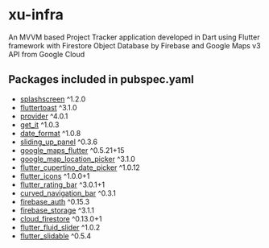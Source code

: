 # xu-infra

An MVVM based Project Tracker application developed in Dart using Flutter framework with Firestore Object Database by Firebase and Google Maps v3 API from Google Cloud

## Packages included in pubspec.yaml

- [splashscreen](https://pub.dev/packages/splashscreen) ^1.2.0
- [fluttertoast](https://pub.dev/packages/fluttertoast) ^3.1.0
- [provider](https://pub.dev/packages/provider) ^4.0.1
- [get_it](https://pub.dev/packages/get_it) ^1.0.3
- [date_format](https://pub.dev/packages/date_format) ^1.0.8
- [sliding_up_panel](https://pub.dev/packages/sliding_up_panel) ^0.3.6
- [google_maps_flutter](https://pub.dev/packages/google_maps_flutter) ^0.5.21+15
- [google_map_location_picker](https://pub.dev/packages/google_map_location_picker) ^3.1.0
- [flutter_cupertino_date_picker](https://pub.dev/packages/flutter_cupertino_date_picker) ^1.0.12
- [flutter_icons](https://pub.dev/packages/flutter_icons) ^1.0.0+1
- [flutter_rating_bar](https://pub.dev/packages/flutter_rating_bar) ^3.0.1+1
- [curved_navigation_bar](https://pub.dev/packages/curved_navigation_bar) ^0.3.1
- [firebase_auth](https://pub.dev/packages/firebase_auth) ^0.15.3
- [firebase_storage](https://pub.dev/packages/firebase_storage) ^3.1.1
- [cloud_firestore](https://pub.dev/packages/cloud_firestore) ^0.13.0+1
- [flutter_fluid_slider](https://pub.dev/packages/flutter_fluid_slider) ^1.0.2
- [flutter_slidable](https://pub.dev/packages/flutter_slidable) ^0.5.4
